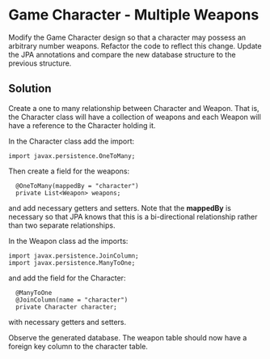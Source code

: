 # Game Character - Multiple Weapons

Modify the Game Character design so that a character may possess an arbitrary number weapons. Refactor the code to reflect this change. Update the JPA annotations and compare the new database structure to the previous structure.

## Solution
Create a one to many relationship between Character and Weapon. That is, the Character class will have a collection of weapons and each Weapon will have a reference to the Character holding it.

In the Character class add the import:

```
import javax.persistence.OneToMany;
```

Then create a field for the weapons:

```
  @OneToMany(mappedBy = "character")
  private List<Weapon> weapons;
```

and add necessary getters and setters. Note that the **mappedBy** is necessary so that JPA knows that this is a bi-directional relationship rather than two separate relationships.

In the Weapon class ad the imports:

```
import javax.persistence.JoinColumn;
import javax.persistence.ManyToOne;  
```

and add the field for the Character:

```
  @ManyToOne
  @JoinColumn(name = "character")
  private Character character;
```

with necessary getters and setters.

Observe the generated database. The weapon table should now have a foreign key column to the character table.  